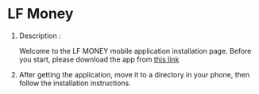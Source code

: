 # LF Money
1. Description :

   Welcome to the LF MONEY mobile application installation page. Before you start, please download the app from [this link]
   


2. After getting the application, move it to a directory in your phone, then follow the installation instructions.




 [this link]: https://drive.google.com/file/d/1qzjai5gFPIyGWyLFJeypOhWC_2-5hmAW/view?usp=drive_link
